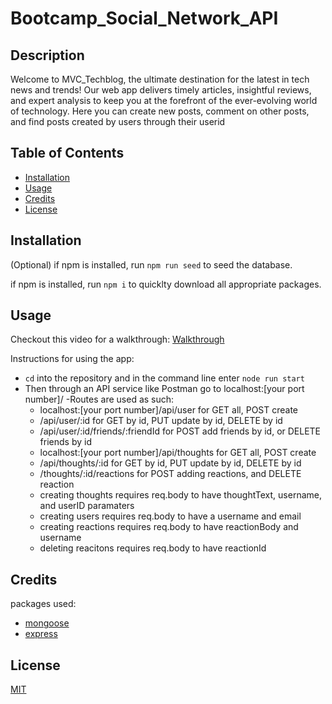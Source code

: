 # Bootcamp_Social_Network_API
## Description

Welcome to MVC_Techblog, the ultimate destination for the latest in tech news and trends! Our web app delivers timely articles, insightful reviews, and expert analysis to keep you at the forefront of the ever-evolving world of technology. Here you can create new posts, comment on other posts, and find posts created by users through their userid

## Table of Contents

- [Installation](#installation)
- [Usage](#usage)
- [Credits](#credits)
- [License](#license)

## Installation

(Optional) if npm is installed, run `npm run seed` to seed the database. 

if npm is installed, run `npm i` to quicklty download all appropriate packages.

## Usage
Checkout this video for a walkthrough: [Walkthrough](https://drive.google.com/file/d/1I3MjOPbsQAtBGpNF2zZVgT_wN01e8Dm5/view)

Instructions for using the app:
- `cd` into the repository and in the command line enter `node run start`
- Then through an API service like Postman go to localhost:[your port number]/
-Routes are used as such:
  -  localhost:[your port number]/api/user for GET all, POST create
    - /api/user/:id for GET by id, PUT update by id, DELETE by id
    - /api/user/:id/friends/:friendId for POST add friends by id, or DELETE friends by id
  -  localhost:[your port number]/api/thoughts for GET all, POST create
    - /api/thoughts/:id for GET by id, PUT update by id, DELETE by id
    - /thoughts/:id/reactions for POST adding reactions, and DELETE reaction
  - creating thoughts requires req.body to have thoughtText, username, and userID paramaters
  - creating users requires req.body to have a username and email
  - creating reactions requires req.body to have reactionBody and username
  - deleting reacitons requires req.body to have reactionId

## Credits

packages used:
- [mongoose](https://www.npmjs.com/package/mongoose)
- [express](https://www.npmjs.com/package/express)


## License
[MIT](https://choosealicense.com/licenses/mit/)

